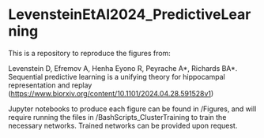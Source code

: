 # LevensteinEtAl2024_PredictiveLearning

This is a repository to reproduce the figures from: 

Levenstein D, Efremov A, Henha Eyono R, Peyrache A*, Richards BA*. Sequential predictive learning is a unifying theory for hippocampal representation and replay
(https://www.biorxiv.org/content/10.1101/2024.04.28.591528v1)

Jupyter notebooks to produce each figure can be found in /Figures, and will require running the files in /BashScripts_ClusterTraining to train the necessary networks. Trained networks can be provided upon request.
